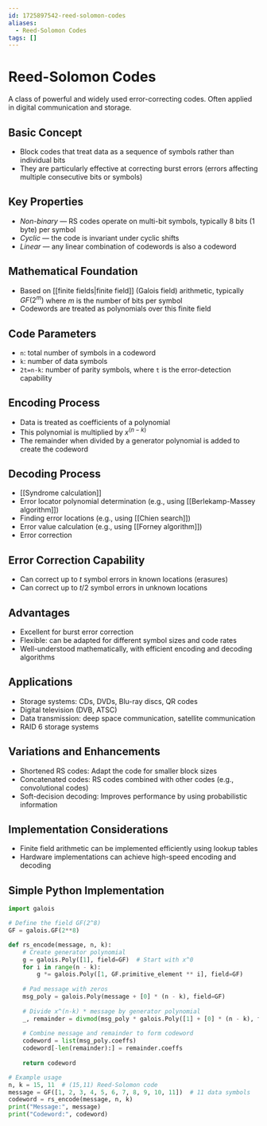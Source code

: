 ```yaml
---
id: 1725897542-reed-solomon-codes
aliases:
  - Reed-Solomon Codes
tags: []
---
```


# Reed-Solomon Codes
A class of powerful and widely used error-correcting codes. Often applied in digital communication and storage.

## Basic Concept
- Block codes that treat data as a sequence of symbols rather than individual bits
- They are particularly effective at correcting burst errors (errors affecting multiple consecutive bits or symbols)

## Key Properties
- *Non-binary* — RS codes operate on multi-bit symbols, typically 8 bits (1 byte) per symbol
- *Cyclic* — the code is invariant under cyclic shifts
- *Linear* — any linear combination of codewords is also a codeword

## Mathematical Foundation
- Based on [[finite fields|finite field]] (Galois field) arithmetic, typically $GF(2^m)$ where $m$ is the number of bits per symbol
- Codewords are treated as polynomials over this finite field

## Code Parameters
- `n`: total number of symbols in a codeword
- `k`: number of data symbols
- `2t=n-k`: number of parity symbols, where `t` is the error-detection capability

## Encoding Process
- Data is treated as coefficients of a polynomial
- This polynomial is multiplied by $x^{(n-k)}$
- The remainder when divided by a generator polynomial is added to create the codeword

## Decoding Process
- [[Syndrome calculation]]
- Error locator polynomial determination (e.g., using [[Berlekamp-Massey algorithm]])
- Finding error locations (e.g., using [[Chien search]])
- Error value calculation (e.g., using [[Forney algorithm]])
- Error correction

## Error Correction Capability
- Can correct up to $t$ symbol errors in known locations (erasures)
- Can correct up to $t/2$ symbol errors in unknown locations

## Advantages
- Excellent for burst error correction
- Flexible: can be adapted for different symbol sizes and code rates
- Well-understood mathematically, with efficient encoding and decoding algorithms

## Applications
- Storage systems: CDs, DVDs, Blu-ray discs, QR codes
- Digital television (DVB, ATSC)
- Data transmission: deep space communication, satellite communication
- RAID 6 storage systems

## Variations and Enhancements
- Shortened RS codes: Adapt the code for smaller block sizes
- Concatenated codes: RS codes combined with other codes (e.g., convolutional codes)
- Soft-decision decoding: Improves performance by using probabilistic information

## Implementation Considerations
- Finite field arithmetic can be implemented efficiently using lookup tables
- Hardware implementations can achieve high-speed encoding and decoding

## Simple Python Implementation
```python
import galois

# Define the field GF(2^8)
GF = galois.GF(2**8)

def rs_encode(message, n, k):
    # Create generator polynomial
    g = galois.Poly([1], field=GF)  # Start with x^0
    for i in range(n - k):
        g *= galois.Poly([1, GF.primitive_element ** i], field=GF)
    
    # Pad message with zeros
    msg_poly = galois.Poly(message + [0] * (n - k), field=GF)
    
    # Divide x^(n-k) * message by generator polynomial
    _, remainder = divmod(msg_poly * galois.Poly([1] + [0] * (n - k), field=GF), g)
    
    # Combine message and remainder to form codeword
    codeword = list(msg_poly.coeffs)
    codeword[-len(remainder):] = remainder.coeffs
    
    return codeword

# Example usage
n, k = 15, 11  # (15,11) Reed-Solomon code
message = GF([1, 2, 3, 4, 5, 6, 7, 8, 9, 10, 11])  # 11 data symbols
codeword = rs_encode(message, n, k)
print("Message:", message)
print("Codeword:", codeword)
```
